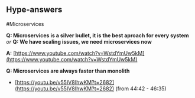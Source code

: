 ## Hype-answers
#Microservices 

**Q: Microservices is a silver bullet, it is the best aproach for every system** _or_ **Q: We have scaling issues, we need microservices now**

**A:** [https://www.youtube.com/watch?v=WstdYmUw5kM](https://www.youtube.com/watch?v=WstdYmUw5kM)

**Q: Microservices are always faster than monolith**

-   [https://youtu.be/v55IV8IhwKM?t=2682](https://youtu.be/v55IV8IhwKM?t=2682) (from 44:42 - 46:35)